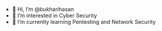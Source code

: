 - 👋 Hi, I’m @bukharihasan
- 👀 I’m interested in Cyber Security
- 🌱 I’m currently learning Pentesting and Network Security

